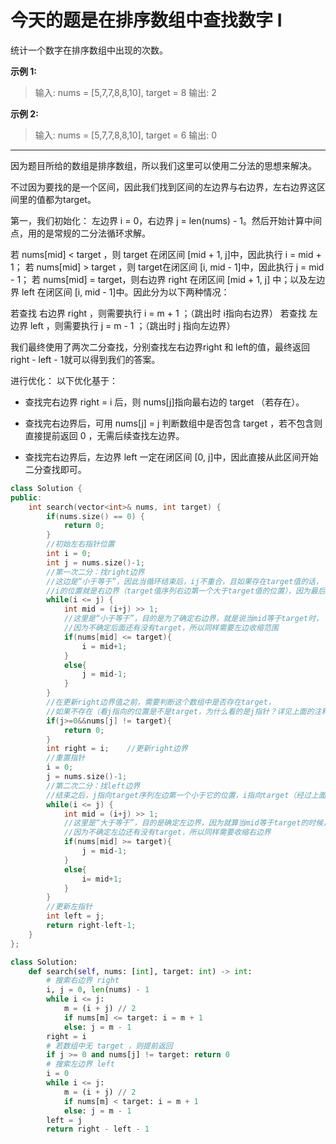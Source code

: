 # 今天的题是在排序数组中查找数字 I

统计一个数字在排序数组中出现的次数。

**示例 1:**

> 输入: nums = [5,7,7,8,8,10], target = 8
> 输出: 2

**示例 2:**

> 输入: nums = [5,7,7,8,8,10], target = 6
> 输出: 0

---

因为题目所给的数组是排序数组，所以我们这里可以使用二分法的思想来解决。

不过因为要找的是一个区间，因此我们找到区间的左边界与右边界，左右边界这区间里的值都为target。

第一，我们初始化： 左边界 i = 0，右边界 j = len(nums) - 1。然后开始计算中间点，用的是常规的二分法循环求解。

若 nums[mid] < target ，则 target 在闭区间 [mid + 1, j]中，因此执行 i = mid + 1；
若 nums[mid] > target ，则 target在闭区间 [i, mid - 1]中，因此执行 j = mid - 1；
若 nums[mid] = target，则右边界 right 在闭区间 [mid + 1, j] 中；以及左边界 left 在闭区间 [i, mid - 1]中。因此分为以下两种情况：

若查找 右边界 right ，则需要执行 i = m + 1 ；（跳出时 i指向右边界）
若查找 左边界 left ，则需要执行 j = m - 1 ；（跳出时 j 指向左边界）

我们最终使用了两次二分查找，分别查找左右边界right 和 left的值，最终返回 right - left - 1就可以得到我们的答案。

进行优化：
以下优化基于：

- 查找完右边界 right = i 后，则 nums[j]指向最右边的 target （若存在）。

- 查找完右边界后，可用 nums[j] = j 判断数组中是否包含 target ，若不包含则直接提前返回 0 ，无需后续查找左边界。
- 查找完右边界后，左边界 left 一定在闭区间 [0, j]中，因此直接从此区间开始二分查找即可。

```c++
class Solution {
public:
    int search(vector<int>& nums, int target) {
        if(nums.size() == 0) {
            return 0;
        }
        //初始左右指针位置
        int i = 0;
        int j = nums.size()-1;
        //第一次二分：找right边界
        //这边是“小于等于”，因此当循环结束后，ij不重合，且如果存在target值的话，
		//i的位置就是右边界（target值序列右边第一个大于target值的位置），因为最后一次循环一定是i=mid+1；且此时j指向target
        while(i <= j) {
            int mid = (i+j) >> 1;
            //这里是“小于等于”，目的是为了确定右边界，就是说当mid等于target时，
			//因为不确定后面还有没有target，所以同样需要左边收缩范围
            if(nums[mid] <= target){
                i = mid+1;
            }
            else{
                j = mid-1;
            }
        }
        //在更新right边界值之前，需要判断这个数组中是否存在target，
		//如果不存在（看j指向的位置是不是target，为什么看的是j指针？详见上面的注释）
        if(j>=0&&nums[j] != target){
            return 0;
        }
        int right = i;    //更新right边界
        //重置指针
        i = 0;
        j = nums.size()-1;
        //第二次二分：找left边界
        //结束之后，j指向target序列左边第一个小于它的位置，i指向target（经过上面判断，target一定存在）
        while(i <= j) {
            int mid = (i+j) >> 1;
            //这里是“大于等于”，目的是确定左边界，因为就算当mid等于target的时候，
			//因为不确定左边还有没有target，所以同样需要收缩右边界
            if(nums[mid] >= target){
                j = mid-1;
            }
            else{
                i= mid+1;
            }
        }
        //更新左指针
        int left = j;
        return right-left-1;
    }
};
```

```python
class Solution:
    def search(self, nums: [int], target: int) -> int:
        # 搜索右边界 right
        i, j = 0, len(nums) - 1
        while i <= j:
            m = (i + j) // 2
            if nums[m] <= target: i = m + 1
            else: j = m - 1
        right = i
        # 若数组中无 target ，则提前返回
        if j >= 0 and nums[j] != target: return 0
        # 搜索左边界 left
        i = 0
        while i <= j:
            m = (i + j) // 2
            if nums[m] < target: i = m + 1
            else: j = m - 1
        left = j
        return right - left - 1
```

